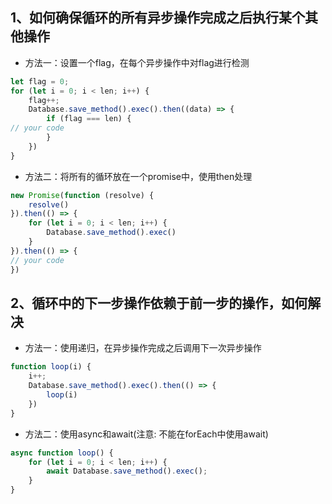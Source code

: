 ## 1、如何确保循环的所有异步操作完成之后执行某个其他操作

- 方法一：设置一个flag，在每个异步操作中对flag进行检测

```javascript
let flag = 0;
for (let i = 0; i < len; i++) {
    flag++;
    Database.save_method().exec().then((data) => {
        if (flag === len) {
// your code
        }
    })
}
```

- 方法二：将所有的循环放在一个promise中，使用then处理

```javascript
new Promise(function (resolve) {
    resolve()
}).then(() => {
    for (let i = 0; i < len; i++) {
        Database.save_method().exec()
    }
}).then(() => {
// your code
})
```

## 2、循环中的下一步操作依赖于前一步的操作，如何解决

- 方法一：使用递归，在异步操作完成之后调用下一次异步操作

```javascript
function loop(i) {
    i++;
    Database.save_method().exec().then(() => {
        loop(i)
    })
}
```

- 方法二：使用async和await(注意: 不能在forEach中使用await)

```javascript
async function loop() {
    for (let i = 0; i < len; i++) {
        await Database.save_method().exec();
    }
}
```